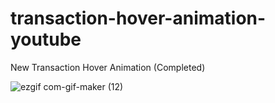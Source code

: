 # transaction-hover-animation-youtube

New Transaction Hover Animation (Completed)

![ezgif com-gif-maker (12)](https://user-images.githubusercontent.com/97748602/179389973-8812c646-59cd-4d9f-b20b-44acdeba7e39.gif)
